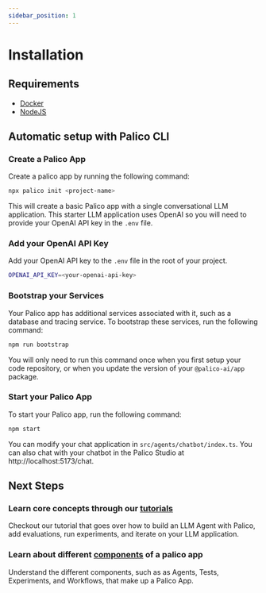 ```yaml
---
sidebar_position: 1
---
```


# Installation

## Requirements
- [Docker](https://hub.docker.com/)
- [NodeJS](https://nodejs.org/en)

## Automatic setup with Palico CLI

### Create a Palico App
Create a palico app by running the following command:
```bash
npx palico init <project-name>
```
This will create a basic Palico app with a single conversational LLM application. 
This starter LLM application uses OpenAI so you will need to provide your OpenAI API key in the `.env` file.

### Add your OpenAI API Key
Add your OpenAI API key to the `.env` file in the root of your project. 
```bash
OPENAI_API_KEY=<your-openai-api-key>
```

### Bootstrap your Services
Your Palico app has additional services associated with it, such as a database and tracing service. To bootstrap these services, run the following command:
```bash
npm run bootstrap
```
You will only need to run this command once when you first setup your code repository, or when you update the version of your `@palico-ai/app` package.

### Start your Palico App
To start your Palico app, run the following command:
```bash
npm start
```
You can modify your chat application in `src/agents/chatbot/index.ts`. You can also chat with your chatbot in the Palico Studio at http://localhost:5173/chat.

## Next Steps
### Learn core concepts through our [tutorials](../tutorials/00_intro.md)
Checkout our tutorial that goes over how to build an LLM Agent with Palico, add evaluations, run experiments, and iterate on your LLM application.
### Learn about different [components](/getting_started/concepts) of a palico app
Understand the different components, such as as Agents, Tests, Experiments, and Workflows, that make up a Palico App.